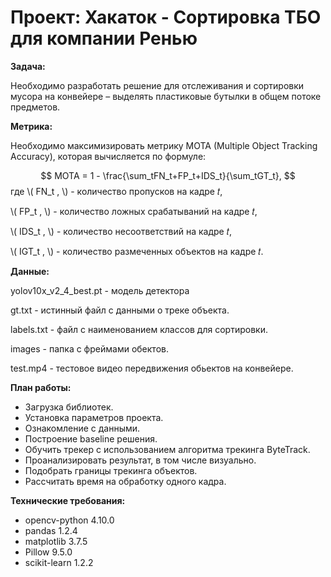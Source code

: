 # Проект: Хакаток - Сортировка ТБО для компании Ренью

__Задача:__

Необходимо разработать решение для отслеживания и сортировки мусора на конвейере – выделять пластиковые бутылки в общем потоке предметов.

__Метрика:__

Необходимо максимизировать метрику MOTA (Multiple Object Tracking Accuracy), которая вычисляется по формуле:

$$ MOTA = 1 - \frac{\sum_tFN_t+FP_t+IDS_t}{\sum_tGT_t},   $$ 
 где \\( FN_t , \\) - количество пропусков на кадре 𝑡, 

   \\( FP_t , \\) - количество ложных срабатываний на кадре 𝑡,
 
   \\( IDS_t , \\) - количество несоответствий на кадре 𝑡,
 
   \\( IGT_t , \\) - количество размеченных объектов на кадре 𝑡.

__Данные:__

yolov10x_v2_4_best.pt - модель детектора

gt.txt - истинный файл с данными о треке объекта.

labels.txt - файл с наименованием классов для сортировки.

images - папка с фреймами обектов.

test.mp4 - тестовое видео передвижения обьектов на конвейере.

__План работы:__

* Загрузка библиотек.
* Установка параметров проекта.
* Ознакомление с данными.
* Построение baseline решения.
* Обучить трекер с использованием алгоритма трекинга ByteTrack.
* Проанализировать результат, в том числе визуально.
* Подобрать границы трекинга объектов.
* Рассчитать время на обработку одного кадра.

__Технические требования:__ 

* opencv-python 4.10.0
* pandas 1.2.4
* matplotlib 3.7.5
* Pillow 9.5.0
* scikit-learn 1.2.2

